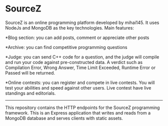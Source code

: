 # SourceZ
SourceZ is an online programming platform developed by mihai145. It uses NodeJs and MongoDB as the key technologies. Main features:

*Blog section: you can add posts, comment or appreciate other posts

*Archive: you can find competitive programming questions

*Judge: you can send C++ code for a question, and the judge will compile and run your code against pre-constructed data. A verdict such as Compilation Error, Wrong Answer, Time Limit Exceeded, Runtime Error or Passed will be returned.

*Online contests: you can register and compete in live contests. You will test your abilities and speed against other users. Live contest have live standings and editorials.

--------------------------------

This repository contains the HTTP endpoints for the SourceZ programming framework. This is an Express application that writes and reads from a MongoDB database and serves clients with static assets.
